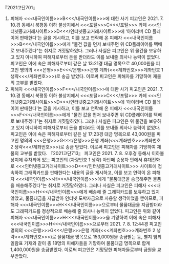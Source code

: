 『2021고단701』
1. 피해자 <<<내국인이름>>>B<<</내국인이름>>>에 대한 사기
피고인은 2021. 7. 10.경 동해시 북평동 이하 불상지에서 <<<포털>>>C<<</포털>>> 카페 <<<인터넷중고거래사이트>>>D<<</인터넷중고거래사이트>>>에 ‘아이리버 CD 플레이어 판매한다'는 글을 게시하고, 이를 보고 연락해 온 피해자 <<<내국인이름>>>B<<</내국인이름>>>에게 "물건 값을 먼저 보내주면 위 CD플레이어를 택배로 보내주겠다"는 취지로 거짓말하였다. 그러나 사실은 피고인은 위 물건을 보유하고 있지 아니하여 피해자로부터 돈을 받더라도 이를 보내줄 의사나 능력이 없었다.
피고인은 이에 속은 피해자로부터 같은 날 13:21경 대금 명목으로 40,000원을 피고인 명의의 <<<은행>>>E<<</은행>>>은행 계좌(<<<계좌번호>>>계좌번호 1 생략<<</계좌번호>>>)로 송금 받았다.
이로써 피고인은 피해자를 기망하여 재물의 교부를 받았다.
2. 피해자 <<<내국인이름>>>F<<</내국인이름>>>에 대한 사기
피고인은 2021. 7. 10.경 동해시 북평동 이하 불상지에서 <<<포털>>>C<<</포털>>> 카페 <<<인터넷중고거래사이트>>>D<<</인터넷중고거래사이트>>>에 ‘아이리버 CD 플레이어 판매한다'는 글을 게시하고, 이를 보고 연락해 온 피해자 <<<내국인이름>>>F<<</내국인이름>>>에게 "물건 값을 먼저 보내주면 위 CD플레이어를 택배로 보내주겠다"는 취지로 거짓말하였다. 그러나 사실은 피고인은 위 물건을 보유하고 있지 아니하여 피해자로부터 돈을 받더라도 이를 보내줄 의사나 능력이 없었다.
피고인은 이에 속은 피해자로부터 같은 날 17:23경 대금 명목으로 43,000원을 피고인 명의의 <<<은행>>>G<<</은행>>>은행 계좌(<<<계좌번호>>>계좌번호 2 생략<<</계좌번호>>>)로 송금 받았다.
이로써 피고인은 피해자를 기망하여 재물의 교부를 받았다.
『2021고단713』
피고인은 2021. 7. 8. 오후경 동해시 이하불상지에 주차되어 있는 피고인의 (차량번호 1 생략) 아반떼 승용차 안에서 휴대전화로 <<<인터넷중고거래사이트>>>D<<</인터넷중고거래사이트>>> 사이트에 접속하여 그래픽카드를 판매한다는 내용의 글을 게시하고, 이를 보고 연락이 온 피해자 <<<내국인이름>>>H<<</내국인이름>>>에게 "물품대금을 송금해주면 물품을 배송해주겠다"는 취지로 거짓말하였다.
그러나 사실은 피고인은 피해자 <<<내국인이름>>>H<<</내국인이름>>>에게 배송해 줄 그래픽카드를 보유하고 있지 않았고, 물품대금을 지급받아 인터넷 도박자금으로 사용할 생각이었을 뿐이므로, 피해자 <<<내국인이름>>>H<<</내국인이름>>>으로부터 물품대금을 지급받더라도 그래픽카드를 정상적으로 배송해 줄 의사나 능력이 없었다.
피고인은 위와 같이 피해자 <<<내국인이름>>>H<<</내국인이름>>>을 기망하여 이에 속은 피해자 <<<내국인이름>>>H<<</내국인이름>>>으로부터 2021. 7. 8. 12:44경 피고인 명의의 <<<은행>>>G<<</은행>>>은행 계좌(<<<계좌번호>>>계좌번호 2 생략<<</계좌번호>>>)로 물품대금 명목으로 153,000원을 송금받는 등, 별지 범죄일람표 기재와 같이 총 18명의 피해자들을 기망하여 물품대금 명목으로 합계 1,400,000원을 송금받았다.
이로써 피고인은 기망당한 피해자들로부터 금원을 교부받았다.